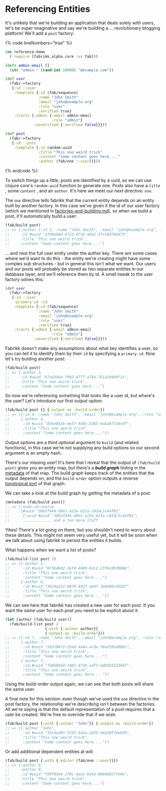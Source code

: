 # Referencing Entities

It's unlikely that we're building an application that deals solely with users, let's be super imaginative and say we're building a.... revolutionary blogging platform! We'll add a `post` factory:

{% code lineNumbers="true" %}
```clojure
(ns reference-demo
  (:require [fabrikk.alpha.core :as fab]))

(defn admin-email []
  (str "admin-" (rand-int 10000) "@example.com"))

(def user
  (fab/->factory
   {:id ::user
    :template {:id (fab/sequence)
               :name "John Smith"
               :email "john@example.org"
               :role "user"
               :verified true}
    :traits {:admin {:email admin-email
                     :role "admin"}
             :unverified {:verified false}}}))

(def post
  (fab/->factory
   {:id ::post
    :template {:id random-uuid
               :title "This one weird trick"
               :content "Some content goes here...."
               :author (fab/one ::user)}}))
```
{% endcode %}

To switch things up a little, posts are identified by a uuid, so we can use clojure core's `random-uuid` function to generate one. Posts also have a `title` , some `content` , and an `author`. It's here we meet our next directive: `one`.

The `one` directive tells fabrikk that the current entity depends on an entity built by another factory. In this case we've given it the id of our user factory (which we mentioned in [factories-and-building.md](factories-and-building.md "mention")), so when we build a post, it'll automatically build a user:

```clojure
(fab/build post)
;; => {:author {:id 2, :name "John Smith", :email "john@example.org", :role "user", :verified true},
;;     :id #uuid "afe9eb8d-4722-4718-ab42-5fc50d766473",
;;     :title "This one weird trick",
;;     :content "Some content goes here...."}
```

... and nest the full user entity under the author key. There are some cases where we'd want to do this - the entity we're creating might have some complex sub structures - but in general this isn't what we want. Our users and our posts will probably be stored as two separate entities in our database layer, and we'll reference them by id. A small tweak to the user factory solves this:

```clojure
(def user
  (fab/->factory
   {:id ::user
    :primary-id :id
    :template {:id (fab/sequence)
               :name "John Smith"
               :email "john@example.org"
               :role "user"
               :verified true}
    :traits {:admin {:email admin-email
                     :role "admin"}
             :unverified {:verified false}}}))
```

Fabrikk doesn't make any assumptions about what key identifies a user, so you can tell it to identify them by their `id` by specifying a `primary-id`. Now let's try bulding another post:

```clojure
(fab/build post)
;; => {:author 3,
;;     :id #uuid "67a43dea-f992-47f7-a78a-761a29de9f1c",
;;     :title "This one weird trick",
;;     :content "Some content goes here...."}
```

So now we're referencing something that looks like a user id, but where's the user? Let's introduce our first output option:

```clojure
(fab/build post {} {:output-as :build-order})
;; => ({:id 4, :name "John Smith", :email "john@example.org", :role "user", :verified true}
;;     {:author 4,
;;      :id #uuid "83ee842e-ee37-4dd1-b385-6aba8f7a6c0f",
;;      :title "This one weird trick",
;;      :content "Some content goes here...."})
```

Output options are a third optional argument to `build` (and related functions), in this case we're not supplying any build options so our second argument is an empty hash.

There's our missing user! It's here that I reveal that the output of `(fab/build post)` gives you an entity map, but there's a _**build graph**_ hiding in the [metadata](https://clojure.org/reference/metadata) of that map. The build graph keeps track of the entities that the output depends on, and the `build-order` option outputs a reverse [topological sort](https://en.wikipedia.org/wiki/Topological\_sorting) of that graph.

We can take a look at the build graph by getting the metadata of a post:

```clojure
(metadata (fab/build post))
;; => {:node-id->value
;;     {#uuid "36b2f444-d8e1-422e-b21a-c01dc1c4af81"
;;      {:uuid #uuid "36b2f444-d8e1-422e-b21a-c01dc1c4af81",
;;      ............. and a ton more stuff
```

Yikes! There's a lot going on there, but you shouldn't need to worry about these details. This might not seem very useful yet, but it will be soon when we talk about using fabrikk to persist the entities it builds.

What happens when we want a list of posts?

```clojure
(fab/build-list post 2)
;; => [{:author 5,
;;      :id #uuid "8f3b46d2-2efd-4689-82c2-23f62db30886",
;;      :title "This one weird trick",
;;      :content "Some content goes here...."}
;;     {:author 6,
;;      :id #uuid "36c0a332-b878-4527-a9df-3e6460c455bf",
;;      :title "This one weird trick",
;;      :content "Some content goes here...."}]
```

We can see here that fabrikk has created a new user for each post. If you want the same user for each post you need to be explicit about it:

```clojure
(let [author (fab/build user)]
  (fab/build-list post 2
                  {:with {:author author}}
                  {:output-as :build-order}))
;; => ({:id 7, :name "John Smith", :email "john@example.org", :role "user", :verified true}
;;     {:author 7,
;;      :id #uuid "593186f2-254d-4a4a-acde-f8a2595e00bc",
;;      :title "This one weird trick",
;;      :content "Some content goes here...."}
;;     {:author 7,
;;      :id #uuid "fb0d88e9-fd82-4730-adf3-ddb5b532396f",
;;      :title "This one weird trick",
;;      :content "Some content goes here...."})
```

Using the build-order output again, we can see that both posts will share the same user.&#x20;

A final note for this section: even though we've used the `one` directive in the post factory, the relationship we're describing isn't between the factories. All we're saying is that the default representation of a post requires that a user be created. We're free to override that if we wish:

```clojure
(fab/build post {:with {:author "John"}} {:output-as :build-order})
;; => ({:author "John",
;;      :id #uuid "33cdad95-5235-4a5a-a555-64a30f7ee659",
;;      :title "This one weird trick",
;;      :content "Some content goes here...."})
```

Or add additional dependent entities at will:

```clojure
(fab/build post {:with {:editor (fab/one ::user)}})
;; => {:author 8,
;;     :editor 9,
;;     :id #uuid "f99f03e6-270c-4aa1-924a-08606857fe0e",
;;     :title "This one weird trick",
;;     :content "Some content goes here...."}
```
